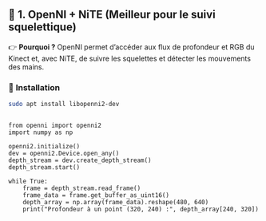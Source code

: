 ## 🔹 **1. OpenNI + NiTE** (Meilleur pour le suivi squelettique)
👉 **Pourquoi ?** OpenNI permet d’accéder aux flux de profondeur et RGB du Kinect et, avec NiTE, de suivre les squelettes et détecter les mouvements des mains.  

### 📌 **Installation**
```bash
sudo apt install libopenni2-dev
```

```

from openni import openni2
import numpy as np

openni2.initialize()
dev = openni2.Device.open_any()
depth_stream = dev.create_depth_stream()
depth_stream.start()

while True:
    frame = depth_stream.read_frame()
    frame_data = frame.get_buffer_as_uint16()
    depth_array = np.array(frame_data).reshape(480, 640)
    print("Profondeur à un point (320, 240) :", depth_array[240, 320])

```



